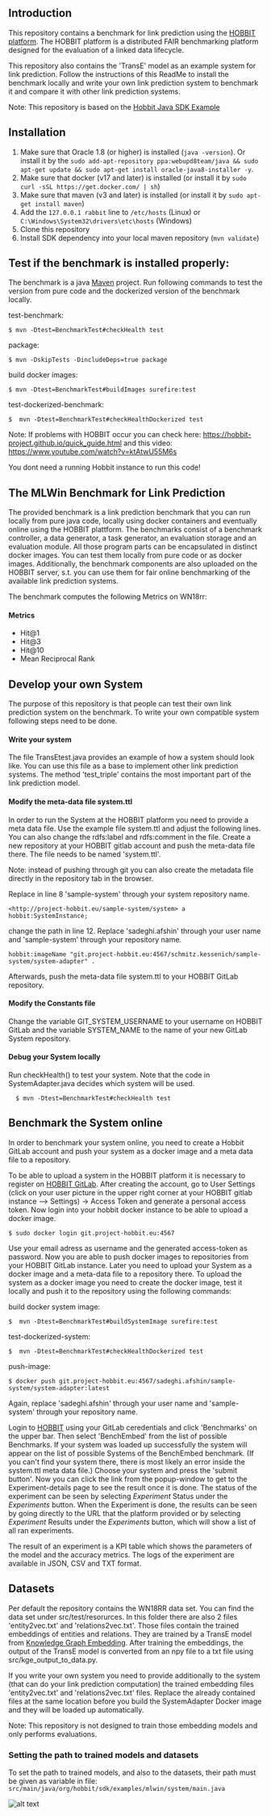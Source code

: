 ## Introduction
This repository contains a benchmark for link prediction using the [HOBBIT platform](https://project-hobbit.eu/outcomes/hobbit-platform/). The HOBBIT platform is a distributed FAIR benchmarking platform designed for the evaluation of a linked data lifecycle. 

This repository also contains the 'TransE' model as an example system for link prediction. 
Follow the instructions of this ReadMe to install the benchmark locally and write your own link prediction system to benchmark it and compare it with other link prediction systems.

Note: This repository is based on the [Hobbit Java SDK Example](https://github.com/hobbit-project/java-sdk-example)

## Installation 

1) Make sure that Oracle 1.8 (or higher) is installed (`java -version`). Or install it by the `sudo add-apt-repository ppa:webupd8team/java && sudo apt-get update && sudo apt-get install oracle-java8-installer -y`.
2) Make sure that docker (v17 and later) is installed (or install it by `sudo curl -sSL https://get.docker.com/ | sh`)
3) Make sure that maven (v3 and later) is installed (or install it by `sudo apt-get install maven`)
4) Add the `127.0.0.1 rabbit` line to `/etc/hosts` (Linux) or `C:\Windows\System32\drivers\etc\hosts` (Windows)
5) Clone this repository
6) Install SDK dependency into your local maven repository (`mvn validate`)


## Test if the benchmark is installed properly: 
The benchmark is a java [Maven](https://maven.apache.org/) project. Run following commands to test the version from pure code and the dockerized version of the benchmark locally.

test-benchmark: 

    $ mvn -Dtest=BenchmarkTest#checkHealth test 

package: 

    $ mvn -DskipTests -DincludeDeps=true package 

build docker images: 

    $ mvn -Dtest=BenchmarkTest#buildImages surefire:test 

test-dockerized-benchmark: 

    $  mvn -Dtest=BenchmarkTest#checkHealthDockerized test 
    
    
Note: If problems with HOBBIT occur you can check here: https://hobbit-project.github.io/quick_guide.html
and this video: https://www.youtube.com/watch?v=ktAtwU55M6s

You dont need a running Hobbit instance to run this code!


## The MLWin Benchmark for Link Prediction

The provided benchmark is a link prediction benchmark that you can run locally from pure java code, locally using docker containers and eventually online using the HOBBIT plattform. The benchmarks consist of a benchmark controller, a data generator, a task generator, an evaluation storage and an evaluation module. All those program parts can be encapsulated in distinct docker images. You can test them locally from pure code or as docker images. Additionally, the benchmark components are also uploaded on the HOBBIT server, s.t. you can use them for fair online benchmarking of the available link prediction systems.

The benchmark computes the following Metrics on WN18rr: 
#### Metrics
* Hit@1  
* Hit@3  
* Hit@10  
* Mean Reciprocal Rank 


## Develop your own System

The purpose of this repository is that people can test their own link prediction system on the benchmark. To write your own compatible system following steps need to be done.

#### Write your system
The file TransEtest.java provides an example of how a system should look like. You can use this file as a base to implement other link prediction systems. The method 'test_triple' contains the most important part of the link prediction model.

#### Modify the meta-data file system.ttl
In order to run the System at the HOBBIT platform you need to provide a meta data file. Use the example file system.ttl and adjust the following lines. You can also change the rdfs:label and rdfs:comment in the file. Create a new repository at your HOBBIT gitlab account and push the meta-data file there. The file needs to be named 'system.ttl'.

Note: instead of pushing through git you can also create the metadata file directly in the repository tab in the browser.

Replace in line 8 'sample-system' through your system repository name.
      
    <http://project-hobbit.eu/sample-system/system>	a	hobbit:SystemInstance;
      
change the path in line 12. Replace 'sadeghi.afshin' through your user name and 'sample-system' through your repository name.

	hobbit:imageName "git.project-hobbit.eu:4567/schmitz.kessenich/sample-system/system-adapter" .
     
 Afterwards, push the meta-data file system.ttl to your HOBBIT GitLab repository.
 
#### Modify the Constants file

Change the variable GIT_SYSTEM_USERNAME to your username on HOBBIT GitLab and the variable SYSTEM_NAME to the name of your new GitLab System repository.

#### Debug your System locally
   Run checkHealth() to test your system. Note that the code in SystemAdapter.java decides which system will be used.
   
      $ mvn -Dtest=BenchmarkTest#checkHealth test 

## Benchmark the System online

In order to benchmark your system online, you need to create a Hobbit GitLab account and push your system as a docker image and a meta data file to a repository.

To be able to upload a system in the HOBBIT platform it is necessary to register on [HOBBIT GitLab](https://git.project-hobbit.eu/). After creating the account, go to User Settings (click on your user picture in the upper right corner at your HOBBIT gitlab instance –> Settings) -> Access Token and generate a personal access token. Now login into your hobbit docker instance to be able to upload a docker image. 

	$ sudo docker login git.project-hobbit.eu:4567

Use your email adress as username and the generated access-token as password. Now you are able to push docker images to repositories from your HOBBIT GitLab instance. Later you need to upload your System as a docker image and a meta-data file to a repository there.
To upload the system as a docker image you need to create the docker image, test it locally and push it to the repository using the following commands:

build docker system image: 

    $  mvn -Dtest=BenchmarkTest#buildSystemImage surefire:test

test-dockerized-system: 

    $  mvn -Dtest=BenchmarkTest#checkHealthDockerized test 
    
push-image:

    $ docker push git.project-hobbit.eu:4567/sadeghi.afshin/sample-system/system-adapter:latest 
    
Again, replace 'sadeghi.afshin' through your user name and 'sample-system' through your repository name.


Login to [HOBBIT](https://master.project-hobbit.eu/) using your GitLab ceredentials and click 'Benchmarks' on the upper bar.
Then select 'BenchEmbed' from the list of possible Benchmarks. If your system was loaded up successfully the system will appear on the list of possible Systems of the BenchEmbed benchmark. (If you can't find your system there, there is most likely an error inside the system.ttl meta data file.)
Choose your system and press the 'submit button'. Now you can click the link from the popup-window to get to the Experiment-details page to see the result once it is done. The status of the experiment can be seen by selecting *Experiment* Status under the *Experiments* button. When the Experiment is done, the results can be seen by going directly to the URL that the platform provided or by selecting *Experiment* Results under the *Experiments* button, which will show a list of all ran experiments. 

The result of an experiment is a KPI table which shows the parameters of the model and the accuracy metrics. The logs of the experiment are available in JSON, CSV and TXT format. 


## Datasets

Per default the repository contains the WN18RR data set. You can find the data set under src/test/resorurces. In this folder there are also 2 files 'entity2vec.txt' and 'relations2vec.txt'. Those files contain the trained embeddings of entities and relations. They are trained by a TransE model from [Knowledge Graph Embedding](https://github.com/DeepGraphLearning/KnowledgeGraphEmbedding). After training the embeddings, the output of the TransE model is converted from an npy file to a txt file using src/kge_output_to_data.py.

If you write your own system you need to provide additionally to the system (that can do your link prediction computation) the trained embedding files 'entity2vec.txt' and 'relations2vec.txt' files. Replace the already contained files at the same location before you build the SystemAdapter Docker image and they will be loaded up automatically.

Note: This repository is not designed to train those embedding models and only performs evaluations.


### Setting the path to trained models and datasets

To set the path to trained models, and also to the datasets, their path must be given as variable in file: `src/main/java/org/hobbit/sdk/examples/mlwin/system/main.java`   

[//]: # (These are reference links used in the body of this note and get stripped out when the markdown processor does its job. There is no need to format nicely because it shouldn't be seen. Thanks SO - http://stackoverflow.com/questions/4823468/store-comments-in-markdown-syntax)
 
 ![alt text][logo]

[logo]: https://mlwin.de/images/mlwin_logo.png "MLwin"
